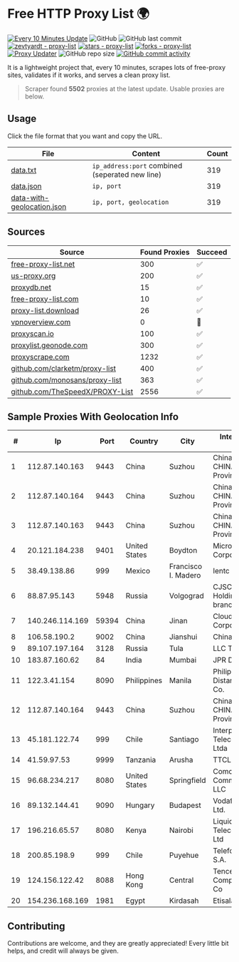 
# Free HTTP Proxy List 🌍

[![Every 10 Minutes Update](https://github.com/mertguvencli/http-proxy-list/actions/workflows/main.yml/badge.svg?branch=main)](https://github.com/mertguvencli/http-proxy-list/actions/workflows/main.yml)
![GitHub](https://img.shields.io/github/license/mertguvencli/http-proxy-list)
![GitHub last commit](https://img.shields.io/github/last-commit/mertguvencli/http-proxy-list)
[![zevtyardt - proxy-list](https://img.shields.io/static/v1?label=zevtyardt&message=proxy-list&color=blue&logo=github)](https://github.com/zevtyardt/proxy-list "Go to GitHub repo")
[![stars - proxy-list](https://img.shields.io/github/stars/zevtyardt/proxy-list?style=social)](https://github.com/zevtyardt/proxy-list)
[![forks - proxy-list](https://img.shields.io/github/forks/zevtyardt/proxy-list?style=social)](https://github.com/zevtyardt/proxy-list)
[![Proxy Updater](https://github.com/zevtyardt/proxy-list/workflows/Proxy%20Updater/badge.svg)](https://github.com/zevtyardt/proxy-list/actions?query=workflow:"Proxy+Updater")
![GitHub repo size](https://img.shields.io/github/repo-size/zevtyardt/proxy-list)
[![GitHub commit activity](https://img.shields.io/github/commit-activity/m/zevtyardt/proxy-list?logo=commits)](https://github.com/zevtyardt/proxy-list/commits/main)

It is a lightweight project that, every 10 minutes, scrapes lots of free-proxy sites, validates if it works, and serves a clean proxy list.

> Scraper found **5502** proxies at the latest update. Usable proxies are below.

## Usage

Click the file format that you want and copy the URL.

|File|Content|Count|
|----|-------|-----|
|[data.txt](https://raw.githubusercontent.com/mertguvencli/http-proxy-list/main/proxy-list/data.txt)|`ip_address:port` combined (seperated new line)|319|
|[data.json](https://raw.githubusercontent.com/mertguvencli/http-proxy-list/main/proxy-list/data.json)|`ip, port`|319|
|[data-with-geolocation.json](https://raw.githubusercontent.com/mertguvencli/http-proxy-list/main/proxy-list/data-with-geolocation.json)|`ip, port, geolocation`|319|

## Sources

|Source|Found Proxies|Succeed|
|------|-------------|-------|
|[free-proxy-list.net](https://free-proxy-list.net)|300|✅|
|[us-proxy.org](https://www.us-proxy.org)|200|✅|
|[proxydb.net](http://proxydb.net)|15|✅|
|[free-proxy-list.com](https://free-proxy-list.com/?page=&port=&type%5B%5D=http&type%5B%5D=https&up_time=0&search=Search)|10|✅|
|[proxy-list.download](https://www.proxy-list.download/HTTP)|26|✅|
|[vpnoverview.com](https://vpnoverview.com/privacy/anonymous-browsing/free-proxy-servers)|0|🚫|
|[proxyscan.io](https://www.proxyscan.io)|100|✅|
|[proxylist.geonode.com](https://proxylist.geonode.com/api/proxy-list?limit=300&page=1&sort_by=lastChecked&sort_type=desc&protocols=http,https)|300|✅|
|[proxyscrape.com](https://api.proxyscrape.com/v2/?request=displayproxies&protocol=http&timeout=10000&country=all&ssl=all&anonymity=all)|1232|✅|
|[github.com/clarketm/proxy-list](https://raw.githubusercontent.com/clarketm/proxy-list/master/proxy-list-raw.txt)|400|✅|
|[github.com/monosans/proxy-list](https://raw.githubusercontent.com/monosans/proxy-list/main/proxies/http.txt)|363|✅|
|[github.com/TheSpeedX/PROXY-List](https://raw.githubusercontent.com/TheSpeedX/PROXY-List/master/http.txt)|2556|✅|


## Sample Proxies With Geolocation Info

|#|Ip|Port|Country|City|Internet Service Provider|
|-|--|----|-------|----|-------------------------|
|1|112.87.140.163|9443|China|Suzhou|China Unicom CHINA169 Jiangsu Province Network|
|2|112.87.140.164|9443|China|Suzhou|China Unicom CHINA169 Jiangsu Province Network|
|3|112.87.140.163|9443|China|Suzhou|China Unicom CHINA169 Jiangsu Province Network|
|4|20.121.184.238|9401|United States|Boydton|Microsoft Corporation|
|5|38.49.138.86|999|Mexico|Francisco I. Madero|Ientc S De RL De CV|
|6|88.87.95.143|5948|Russia|Volgograd|CJSC "ER-Telecom Holding" Volgograd branch|
|7|140.246.114.169|59394|China|Jinan|Cloud Computing Corporation|
|8|106.58.190.2|9002|China|Jianshui|Chinanet|
|9|89.107.197.164|3128|Russia|Tula|LLC TK Altair|
|10|183.87.160.62|84|India|Mumbai|JPR Digital Pvt Ltd|
|11|122.3.41.154|8090|Philippines|Manila|Philippine Long Distance Telephone Co.|
|12|112.87.140.164|9443|China|Suzhou|China Unicom CHINA169 Jiangsu Province Network|
|13|45.181.122.74|999|Chile|Santiago|Interpit Telecomunicaciones Ltda|
|14|41.59.97.53|9999|Tanzania|Arusha|TTCL|
|15|96.68.234.217|8080|United States|Springfield|Comcast Cable Communications, LLC|
|16|89.132.144.41|9090|Hungary|Budapest|Vodafone Hungary Ltd.|
|17|196.216.65.57|8080|Kenya|Nairobi|Liquid Telecommunications Ltd|
|18|200.85.198.9|999|Chile|Puyehue|Telefonica del Sur S.A.|
|19|124.156.122.42|8088|Hong Kong|Central|Tencent Cloud Computing (Beijing) Co|
|20|154.236.168.169|1981|Egypt|Kirdasah|Etisalat Misr|



## Contributing

Contributions are welcome, and they are greatly appreciated! Every
little bit helps, and credit will always be given.

